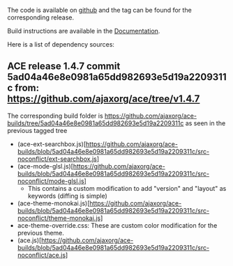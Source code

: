 The code is available on [github](https://github.com/BabylonJS/Spector.js) and the tag can be found for the corresponding release.

Build instructions are available in the [Documentation](../documentation/build.md).

Here is a list of dependency sources:

## ACE release 1.4.7 commit 5ad04a46e8e0981a65dd982693e5d19a2209311c from: https://github.com/ajaxorg/ace/tree/v1.4.7 

The corresponding build folder is https://github.com/ajaxorg/ace-builds/tree/5ad04a46e8e0981a65dd982693e5d19a2209311c as seen in the previous tagged tree

* (ace-ext-searchbox.js)[https://github.com/ajaxorg/ace-builds/blob/5ad04a46e8e0981a65dd982693e5d19a2209311c/src-noconflict/ext-searchbox.js]
* (ace-mode-glsl.js)[https://github.com/ajaxorg/ace-builds/blob/5ad04a46e8e0981a65dd982693e5d19a2209311c/src-noconflict/mode-glsl.js]
    * This contains a custom modification to add "version" and "layout" as keywords (diffing is simple)
* (ace-theme-monokai.js)[https://github.com/ajaxorg/ace-builds/blob/5ad04a46e8e0981a65dd982693e5d19a2209311c/src-noconflict/theme-monokai.js]
* ace-theme-override.css: These are custom color modification for the previous theme.
* (ace.js)[https://github.com/ajaxorg/ace-builds/blob/5ad04a46e8e0981a65dd982693e5d19a2209311c/src-noconflict/ace.js]
